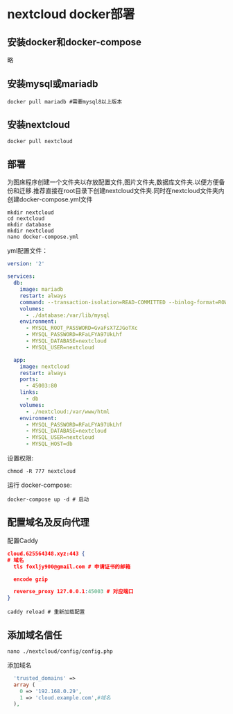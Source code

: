 # nextcloud docker部署

## 安装docker和docker-compose
略

## 安装mysql或mariadb

```shell
docker pull mariadb #需要mysql8以上版本
```

## 安装nextcloud

```shell
docker pull nextcloud	
```

## 部署
为图床程序创建一个文件夹以存放配置文件,图片文件夹,数据库文件夹.以便方便备份和迁移.推荐直接在root目录下创建nextcloud文件夹.同时在nextcloud文件夹内创建docker-compose.yml文件

```shell
mkdir nextcloud
cd nextcloud
mkdir database
mkdir nextcloud
nano docker-compose.yml
```

yml配置文件：
```yaml
version: '2'

services:
  db:
    image: mariadb
    restart: always
    command: --transaction-isolation=READ-COMMITTED --binlog-format=ROW
    volumes:
      - ./database:/var/lib/mysql
    environment:
      - MYSQL_ROOT_PASSWORD=GvaFsX7ZJGoTXc
      - MYSQL_PASSWORD=RFaLFYA97UkLhf
      - MYSQL_DATABASE=nextcloud
      - MYSQL_USER=nextcloud

  app:
    image: nextcloud
    restart: always
    ports:
      - 45003:80
    links:
      - db
    volumes:
      - ./nextcloud:/var/www/html
    environment:
      - MYSQL_PASSWORD=RFaLFYA97UkLhf
      - MYSQL_DATABASE=nextcloud
      - MYSQL_USER=nextcloud
      - MYSQL_HOST=db
```

设置权限:
```shell
chmod -R 777 nextcloud
```

运行 docker-compose:
```shell
docker-compose up -d # 启动
```

## 配置域名及反向代理

配置Caddy
```json
cloud.625564348.xyz:443 {
# 域名
  tls foxljy900@gmail.com # 申请证书的邮箱

  encode gzip

  reverse_proxy 127.0.0.1:45003 # 对应端口
}
```

```shell
caddy reload # 重新加载配置
```

## 添加域名信任
```shell
nano ./nextcloud/config/config.php
```

添加域名
```php
  'trusted_domains' =>
  array (
    0 => '192.168.0.29',
    1 => 'cloud.example.com',#域名
  ),
```